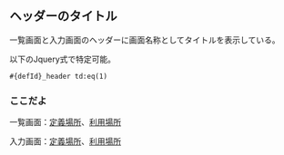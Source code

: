 ## ヘッダーのタイトル

一覧画面と入力画面のヘッダーに画面名称としてタイトルを表示している。

以下のJquery式で特定可能。
```
#{defId}_header td:eq(1)
```

### ここだよ
一覧画面：[定義場所](https://efwgrp.github.io/ske/svg/header.title.listPage.def.svg)、[利用場所](https://efwgrp.github.io/ske/svg/header.title.listPage.svg)

入力画面：[定義場所](https://efwgrp.github.io/ske/svg/header.title.inputPage.def.svg)、[利用場所](https://efwgrp.github.io/ske/svg/header.title.inputPage.svg)


